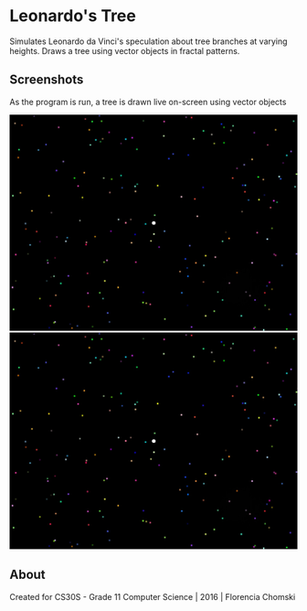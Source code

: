 # Leonardo's Tree
Simulates Leonardo da Vinci's speculation about tree branches at varying heights. Draws a tree using vector objects in fractal patterns.

## Screenshots
As the program is run, a tree is drawn live on-screen using vector objects

![tree1](https://github.com/fchomski/HighSchool-Projects/blob/master/Glowing%20Particles/screenshots/openingscreen.jpg)
![tree2](https://github.com/fchomski/HighSchool-Projects/blob/master/Glowing%20Particles/screenshots/openingscreen.jpg)

## About
Created for CS30S - Grade 11 Computer Science | 2016 | Florencia Chomski

